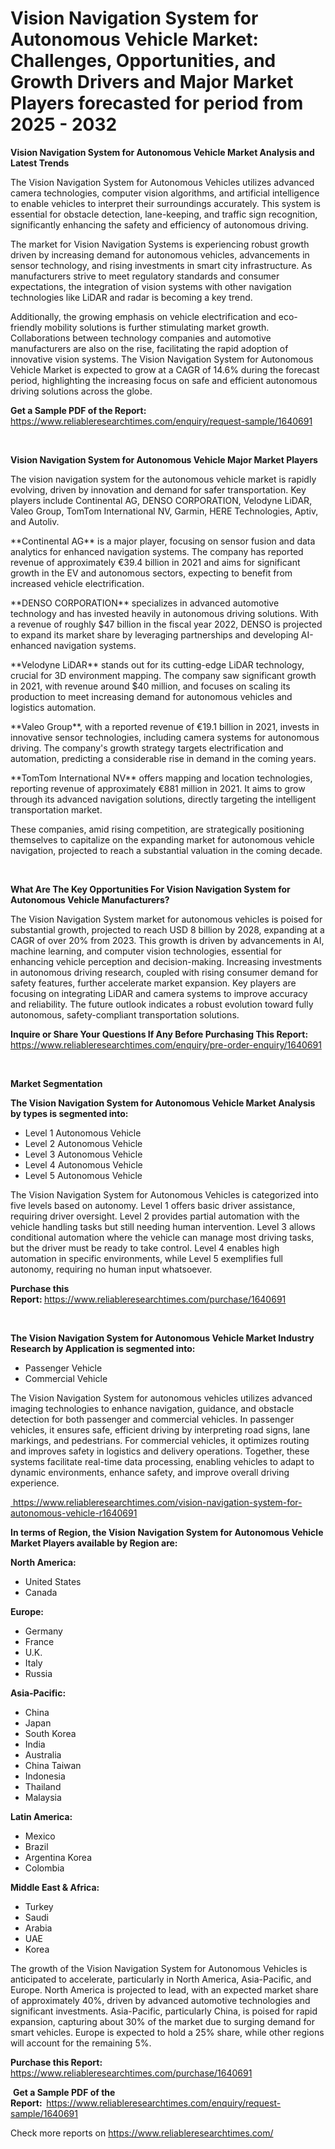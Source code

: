 <p><h1>Vision Navigation System for Autonomous Vehicle Market: Challenges, Opportunities, and Growth Drivers and Major Market Players forecasted for period from 2025 - 2032</h1></p><p><strong>Vision Navigation System for Autonomous Vehicle Market Analysis and Latest Trends</strong></p>
<p><p>The Vision Navigation System for Autonomous Vehicles utilizes advanced camera technologies, computer vision algorithms, and artificial intelligence to enable vehicles to interpret their surroundings accurately. This system is essential for obstacle detection, lane-keeping, and traffic sign recognition, significantly enhancing the safety and efficiency of autonomous driving.</p><p>The market for Vision Navigation Systems is experiencing robust growth driven by increasing demand for autonomous vehicles, advancements in sensor technology, and rising investments in smart city infrastructure. As manufacturers strive to meet regulatory standards and consumer expectations, the integration of vision systems with other navigation technologies like LiDAR and radar is becoming a key trend. </p><p>Additionally, the growing emphasis on vehicle electrification and eco-friendly mobility solutions is further stimulating market growth. Collaborations between technology companies and automotive manufacturers are also on the rise, facilitating the rapid adoption of innovative vision systems. The Vision Navigation System for Autonomous Vehicle Market is expected to grow at a CAGR of 14.6% during the forecast period, highlighting the increasing focus on safe and efficient autonomous driving solutions across the globe.</p></p>
<p><strong>Get a Sample PDF of the Report:&nbsp;</strong> <a href="https://www.reliableresearchtimes.com/enquiry/request-sample/1640691?utm_campaign=2237&utm_medium=2&utm_source=Github&utm_content=ia&utm_term=23032025&utm_id=vision-navigation-system-for-autonomous-vehicle">https://www.reliableresearchtimes.com/enquiry/request-sample/1640691</a></p>
<p>&nbsp;</p>
<p><strong>Vision Navigation System for Autonomous Vehicle Major Market Players</strong></p>
<p><p>The vision navigation system for the autonomous vehicle market is rapidly evolving, driven by innovation and demand for safer transportation. Key players include Continental AG, DENSO CORPORATION, Velodyne LiDAR, Valeo Group, TomTom International NV, Garmin, HERE Technologies, Aptiv, and Autoliv.</p><p>**Continental AG** is a major player, focusing on sensor fusion and data analytics for enhanced navigation systems. The company has reported revenue of approximately €39.4 billion in 2021 and aims for significant growth in the EV and autonomous sectors, expecting to benefit from increased vehicle electrification.</p><p>**DENSO CORPORATION** specializes in advanced automotive technology and has invested heavily in autonomous driving solutions. With a revenue of roughly $47 billion in the fiscal year 2022, DENSO is projected to expand its market share by leveraging partnerships and developing AI-enhanced navigation systems.</p><p>**Velodyne LiDAR** stands out for its cutting-edge LiDAR technology, crucial for 3D environment mapping. The company saw significant growth in 2021, with revenue around $40 million, and focuses on scaling its production to meet increasing demand for autonomous vehicles and logistics automation.</p><p>**Valeo Group**, with a reported revenue of €19.1 billion in 2021, invests in innovative sensor technologies, including camera systems for autonomous driving. The company's growth strategy targets electrification and automation, predicting a considerable rise in demand in the coming years.</p><p>**TomTom International NV** offers mapping and location technologies, reporting revenue of approximately €881 million in 2021. It aims to grow through its advanced navigation solutions, directly targeting the intelligent transportation market.</p><p>These companies, amid rising competition, are strategically positioning themselves to capitalize on the expanding market for autonomous vehicle navigation, projected to reach a substantial valuation in the coming decade.</p></p>
<p>&nbsp;</p>
<p><strong>What Are The Key Opportunities For Vision Navigation System for Autonomous Vehicle Manufacturers?</strong></p>
<p><p>The Vision Navigation System market for autonomous vehicles is poised for substantial growth, projected to reach USD 8 billion by 2028, expanding at a CAGR of over 20% from 2023. This growth is driven by advancements in AI, machine learning, and computer vision technologies, essential for enhancing vehicle perception and decision-making. Increasing investments in autonomous driving research, coupled with rising consumer demand for safety features, further accelerate market expansion. Key players are focusing on integrating LiDAR and camera systems to improve accuracy and reliability. The future outlook indicates a robust evolution toward fully autonomous, safety-compliant transportation solutions.</p></p>
<p><strong>Inquire or Share Your Questions If Any Before Purchasing This Report:</strong> <a href="https://www.reliableresearchtimes.com/enquiry/pre-order-enquiry/1640691?utm_campaign=2237&utm_medium=2&utm_source=Github&utm_content=ia&utm_term=23032025&utm_id=vision-navigation-system-for-autonomous-vehicle">https://www.reliableresearchtimes.com/enquiry/pre-order-enquiry/1640691</a></p>
<p>&nbsp;</p>
<p><strong>Market Segmentation</strong></p>
<p><strong>The Vision Navigation System for Autonomous Vehicle Market Analysis by types is segmented into:</strong></p>
<p><ul><li>Level 1 Autonomous Vehicle</li><li>Level 2 Autonomous Vehicle</li><li>Level 3 Autonomous Vehicle</li><li>Level 4 Autonomous Vehicle</li><li>Level 5 Autonomous Vehicle</li></ul></p>
<p><p>The Vision Navigation System for Autonomous Vehicles is categorized into five levels based on autonomy. Level 1 offers basic driver assistance, requiring driver oversight. Level 2 provides partial automation with the vehicle handling tasks but still needing human intervention. Level 3 allows conditional automation where the vehicle can manage most driving tasks, but the driver must be ready to take control. Level 4 enables high automation in specific environments, while Level 5 exemplifies full autonomy, requiring no human input whatsoever.</p></p>
<p><strong>Purchase this Report:&nbsp;</strong><a href="https://www.reliableresearchtimes.com/purchase/1640691?utm_campaign=2237&utm_medium=2&utm_source=Github&utm_content=ia&utm_term=23032025&utm_id=vision-navigation-system-for-autonomous-vehicle">https://www.reliableresearchtimes.com/purchase/1640691</a></p>
<p>&nbsp;</p>
<p><strong>The Vision Navigation System for Autonomous Vehicle Market Industry Research by Application is segmented into:</strong></p>
<p><ul><li>Passenger Vehicle</li><li>Commercial Vehicle</li></ul></p>
<p><p>The Vision Navigation System for autonomous vehicles utilizes advanced imaging technologies to enhance navigation, guidance, and obstacle detection for both passenger and commercial vehicles. In passenger vehicles, it ensures safe, efficient driving by interpreting road signs, lane markings, and pedestrians. For commercial vehicles, it optimizes routing and improves safety in logistics and delivery operations. Together, these systems facilitate real-time data processing, enabling vehicles to adapt to dynamic environments, enhance safety, and improve overall driving experience.</p></p>
<p><a href="https://www.reliableresearchtimes.com/vision-navigation-system-for-autonomous-vehicle-r1640691?utm_campaign=2237&utm_medium=2&utm_source=Github&utm_content=ia&utm_term=23032025&utm_id=vision-navigation-system-for-autonomous-vehicle">&nbsp;https://www.reliableresearchtimes.com/vision-navigation-system-for-autonomous-vehicle-r1640691</a></p>
<p><strong>In terms of Region, the Vision Navigation System for Autonomous Vehicle Market Players available by Region are:</strong></p>
<p>
    <p> <strong> North America: </strong>
        <ul>
            <li>United States</li>
            <li>Canada</li>
        </ul>
        </p> 
    <p> <strong> Europe: </strong>
        <ul>
            <li>Germany</li>
            <li>France</li>
            <li>U.K.</li>
            <li>Italy</li>
            <li>Russia</li>
        </ul>
        </p> 
    <p> <strong> Asia-Pacific: </strong>
        <ul>
            <li>China</li>
            <li>Japan</li>
            <li>South Korea</li>
            <li>India</li>
            <li>Australia</li>
            <li>China Taiwan</li>
            <li>Indonesia</li>
            <li>Thailand</li>
            <li>Malaysia</li>
        </ul>
        </p> 
    <p> <strong> Latin America: </strong>
        <ul>
            <li>Mexico</li>
            <li>Brazil</li>
            <li>Argentina Korea</li>
            <li>Colombia</li>
        </ul>
        </p> 
    <p> <strong> Middle East & Africa: </strong>
        <ul>
            <li>Turkey</li>
            <li>Saudi</li>
            <li>Arabia</li>
            <li>UAE</li>
            <li>Korea</li>
        </ul>
    </p>
    </p>
<p><p>The growth of the Vision Navigation System for Autonomous Vehicles is anticipated to accelerate, particularly in North America, Asia-Pacific, and Europe. North America is projected to lead, with an expected market share of approximately 40%, driven by advanced automotive technologies and significant investments. Asia-Pacific, particularly China, is poised for rapid expansion, capturing about 30% of the market due to surging demand for smart vehicles. Europe is expected to hold a 25% share, while other regions will account for the remaining 5%.</p></p>
<p><strong>Purchase this Report: </strong><a href="https://www.reliableresearchtimes.com/purchase/1640691?utm_campaign=2237&utm_medium=2&utm_source=Github&utm_content=ia&utm_term=23032025&utm_id=vision-navigation-system-for-autonomous-vehicle">https://www.reliableresearchtimes.com/purchase/1640691</a></p>
<p>&nbsp;<strong>Get a Sample PDF of the Report:&nbsp;&nbsp;</strong><a href="https://www.reliableresearchtimes.com/enquiry/request-sample/1640691?utm_campaign=2237&utm_medium=2&utm_source=Github&utm_content=ia&utm_term=23032025&utm_id=vision-navigation-system-for-autonomous-vehicle">https://www.reliableresearchtimes.com/enquiry/request-sample/1640691</a></p>
<p><strong></strong></p>
<p>Check more reports on <a href="https://www.reliableresearchtimes.com/?utm_campaign=2237&utm_medium=2&utm_source=Github&utm_content=ia&utm_term=23032025&utm_id=vision-navigation-system-for-autonomous-vehicle">https://www.reliableresearchtimes.com/</a></p>